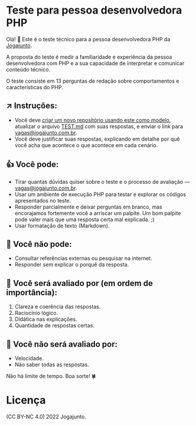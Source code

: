 # Teste para pessoa desenvolvedora PHP

Olá! 👋 Este é o teste técnico para a pessoa desenvolvedora PHP da [Jogajunto](https://jogajunto.com.br).

A proposta do teste é medir a familiaridade e experiência da pessoa desenvolvedora com PHP e a sua capacidade de interpretar e comunicar conteúdo técnico.

O teste consiste em 13 perguntas de redação sobre comportamentos e características do PHP.

## ↗️ Instruções:

- Você deve [criar um novo repositório usando este como modelo](https://github.com/jogajunto/teste-php/generate), atualizar o arquivo [TEST.md](TEST.md) com suas respostas, e enviar o link para vagas@jogajunto.com.br.
- Você deve justificar suas respostas, explicando em detalhe por quê você acha que acontece o que acontece em cada cenário. 

## 👍 Você pode: 

- Tirar quantas dúvidas quiser sobre o teste e o processo de avaliação — vagas@jogajunto.com.br.
- Usar um ambiente de execução PHP para testar e explorar os códigos apresentados no teste.
- Responder parcialmente e deixar perguntas em branco, mas encorajamos fortemente você a arriscar um palpite. Um bom palpite pode valer mais que uma resposta certa mal explicada. ;)
- Usar formatação de texto (Markdown).

## 🚫 Você não pode: 

- Consultar referências externas ou pesquisar na internet.
- Responder sem explicar o porquê da resposta.

## 👀 Você será avaliado por (em ordem de importância):

1. Clareza e coerência das respostas.
2. Raciocínio lógico.
3. Didática nas explicações.
4. Quantidade de respostas certas.

## 🙈 Você não será avaliado por: 

- Velocidade.
- Não saber todas as respostas.

Não há limite de tempo. Boa sorte! 🍀

# Licença

(CC BY-NC 4.0) 2022 Jogajunto.
